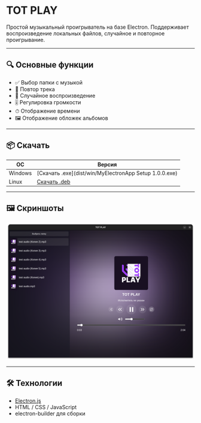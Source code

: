 # TOT PLAY

Простой музыкальный проигрыватель на базе Electron. Поддерживает воспроизведение локальных файлов, случайное и повторное проигрывание.

---

## 🔍 Основные функции

- ✅ Выбор папки с музыкой
- 🔁 Повтор трека
- 🎲 Случайное воспроизведение
- 🎚 Регулировка громкости
- ⏱ Отображение времени
- 🖼 Отображение обложек альбомов

---

## 📦 Скачать

| ОС       | Версия                              |
|----------|-------------------------------------|
| Windows  | [Скачать .exe](dist/win/MyElectronApp Setup 1.0.0.exe) |
| Linux    | [Скачать .deb](https://drive.google.com/drive/folders/1tRSmRBML7M-ecvq-8lh2EW15Hl98AJKE?usp=drive_link) |

---

## 🖼 Скриншоты

![Скриншот 1](screenshots/screen.png)

---

## 🛠 Технологии

- [Electron.js](https://www.electronjs.org/ )
- HTML / CSS / JavaScript
- electron-builder для сборки
